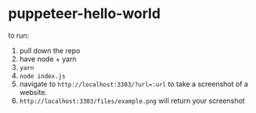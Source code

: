 # puppeteer-hello-world

to run:
1. pull down the repo
1. have node + yarn
1. `yarn`
1. `node index.js`
1. navigate to `http://localhost:3303/?url=:url` to take a screenshot of a website. 
1. `http://localhost:3303/files/example.png` will return your screenshot
